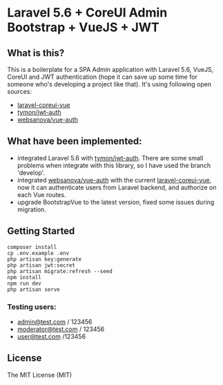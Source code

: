 # Laravel 5.6 + CoreUI Admin Bootstrap + VueJS + JWT


## What is this?

This is a boilerplate for a SPA Admin application with Laravel 5.6, VueJS, CoreUI and JWT authentication (hope it can save up some time for someone who's developing a project like that).
It's using following open sources:
- [laravel-coreui-vue](https://github.com/Braunson/laravel-coreui-vue)
- [tymon/jwt-auth](https://github.com/tymondesigns/jwt-auth)
- [websanova/vue-auth](https://github.com/websanova/vue-auth)


## What have been implemented:

- integrated Laravel 5.6 with [tymon/jwt-auth](https://github.com/tymondesigns/jwt-auth). There are some small problems when integrate with this library, so I have used the branch 'develop'.
- integrated [websanova/vue-auth](https://github.com/websanova/vue-auth) with the current [laravel-coreui-vue](https://github.com/Braunson/laravel-coreui-vue), now it can authenticate users from Laravel backend, and authorize on each Vue routes.
- upgrade BootstrapVue to the latest version, fixed some issues during migration.


## Getting Started

```
composer install
cp .env.example .env
php artisan key:generate
php artisan jwt:secret
php artisan migrate:refresh --seed
npm install
npm run dev
php artisan serve

```
### Testing users:
- admin@test.com / 123456
- moderator@test.com / 123456
- user@test.com /123456


## License

The MIT License (MIT)
